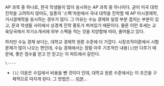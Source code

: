 AP 과목 중 하나로, 한국 학생들이 많이 응시하는 AP 과목 중 하나이다. 굳이 미국 대학 진학을 고려하지 않아도, 일종의 '스펙'차원에서
국내 대학을 진학할 때 AP 미시경제학, 거시경제학을 응시하는 경우가 많다. 그 이유는 수능 경제와 일정 부분 겹치는 부분이 있고, 문과
학생들 사이에서 상경계 진학 풍토가 퍼져있기 때문이다. 물론 이런 추세는 교육당국에서 자기소개서에 외부 스펙을 적는 것을 지양함에 따라,
줄어들고 있다.

하지만 수능 경제 보다는, 대학교 경제학 원론 수준에 더 가깝다. 시장조직이론에서 시험문제가 많이 나오는 편인데, 수능 경제에서는 정말 아주
기초적인 내용`[1]`만 다루기 때문에, 좋은 점수를 얻고 안 얻고는 이 파트에서 갈린다.

`\----`

  * `[1]` 이윤은 수입에서 비용을 뺀 것이다 인데, 대학교 원론 수준에서는 이 조건을 구체적으로 따지게 된다. 그 방법은.... [미분](%EB%AF%B8%EB%B6%84.md)...


